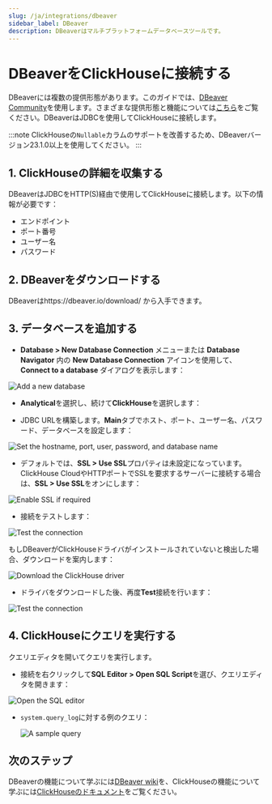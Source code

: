 ```yaml
---
slug: /ja/integrations/dbeaver
sidebar_label: DBeaver
description: DBeaverはマルチプラットフォームデータベースツールです。
---
```


# DBeaverをClickHouseに接続する

DBeaverには複数の提供形態があります。このガイドでは、[DBeaver Community](https://dbeaver.io/)を使用します。さまざまな提供形態と機能については[こちら](https://dbeaver.com/edition/)をご覧ください。DBeaverはJDBCを使用してClickHouseに接続します。

:::note
ClickHouseの`Nullable`カラムのサポートを改善するため、DBeaverバージョン23.1.0以上を使用してください。
:::

## 1. ClickHouseの詳細を収集する

DBeaverはJDBCをHTTP(S)経由で使用してClickHouseに接続します。以下の情報が必要です：

- エンドポイント
- ポート番号
- ユーザー名
- パスワード

## 2. DBeaverをダウンロードする

DBeaverはhttps://dbeaver.io/download/ から入手できます。

## 3. データベースを追加する

- **Database > New Database Connection** メニューまたは **Database Navigator** 内の **New Database Connection** アイコンを使用して、**Connect to a database** ダイアログを表示します：

![Add a new database](./images/dbeaver-add-database.png)

- **Analytical**を選択し、続けて**ClickHouse**を選択します：

- JDBC URLを構築します。**Main**タブでホスト、ポート、ユーザー名、パスワード、データベースを設定します：

![Set the hostname, port, user, password, and database name](./images/dbeaver-host-port.png)

- デフォルトでは、**SSL > Use SSL**プロパティは未設定になっています。ClickHouse CloudやHTTPポートでSSLを要求するサーバーに接続する場合は、**SSL > Use SSL**をオンにします：

![Enable SSL if required](./images/dbeaver-use-ssl.png)

- 接続をテストします：

![Test the connection](./images/dbeaver-test-connection.png)

もしDBeaverがClickHouseドライバがインストールされていないと検出した場合、ダウンロードを案内します：

![Download the ClickHouse driver](./images/dbeaver-download-driver.png)

- ドライバをダウンロードした後、再度**Test**接続を行います：

![Test the connection](./images/dbeaver-test-connection.png)

## 4. ClickHouseにクエリを実行する

クエリエディタを開いてクエリを実行します。

- 接続を右クリックして**SQL Editor > Open SQL Script**を選び、クエリエディタを開きます：

![Open the SQL editor](./images/dbeaver-sql-editor.png)

- `system.query_log`に対する例のクエリ：

  ![A sample query](./images/dbeaver-query-log-select.png)

## 次のステップ

DBeaverの機能について学ぶには[DBeaver wiki](https://github.com/dbeaver/dbeaver/wiki)を、ClickHouseの機能について学ぶには[ClickHouseのドキュメント](https://clickhouse.com/docs)をご覧ください。
